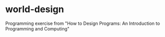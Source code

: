 # world-design
Programming exercise from "How to Design Programs: An Introduction to Programming and Computing"
